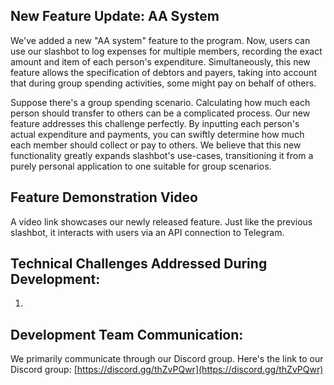 ## New Feature Update: AA System

We've added a new "AA system" feature to the program. Now, users can use our slashbot to log expenses for multiple members, recording the exact amount and item of each person's expenditure. Simultaneously, this new feature allows the specification of debtors and payers, taking into account that during group spending activities, some might pay on behalf of others.

Suppose there's a group spending scenario. Calculating how much each person should transfer to others can be a complicated process. Our new feature addresses this challenge perfectly. By inputting each person's actual expenditure and payments, you can swiftly determine how much each member should collect or pay to others. We believe that this new functionality greatly expands slashbot's use-cases, transitioning it from a purely personal application to one suitable for group scenarios.

## Feature Demonstration Video

A video link showcases our newly released feature. Just like the previous slashbot, it interacts with users via an API connection to Telegram.

## Technical Challenges Addressed During Development:

1. 

## Development Team Communication:

We primarily communicate through our Discord group. Here's the link to our Discord group: [https://discord.gg/thZvPQwr](https://discord.gg/thZvPQwr)
